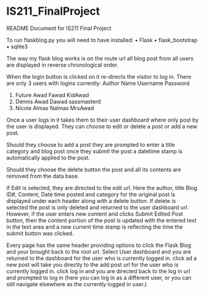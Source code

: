 # IS211_FinalProject

README Document for IS211 Final Project 

To run flaskblog.py you will need to have installed:
•	Flask
•	flask_bootstrap
•	sqlite3

The way my flask blog works is on the route url all blog post from all users are displayed in reverse chronological order. 

When the login button is clicked on it re-directs the visitor to log in. There are only 3 users with logins currently:
		Author Name		Username	Password
1.	Future Awad		Fawad		KidAwad
2.	Dennis Awad		Dawad		sassmasterd
3.	Nicole Almas		Nalmas		MrsAwad

Once a user logs in it takes them to their user dashboard where only post by the user is displayed. They can choose to edit or delete a post or add a new post. 

Should they choose to add a post they are prompted to enter a title category and blog post once they submit the post a datetime stamp is automatically applied to the post.

Should they choose the delete button the post and all its contents are removed from the data base.

If Edit is selected, they are directed to the edit url. Here the author, title Blog ID#, Content, Date time posted and category for the original post is displayed under each header along with a delete button. If delete is selected the post is only deleted and returned to the user dashboard url. However, if the user enters new content and clicks Submit Edited Post button, then the content portion of the post is updated with the entered text in the text area and a new current time stamp is reflecting the time the submit button was clicked.

Every page has the same header providing options to click the Flask Blog and your brought back to the root url. Select User dashboard and you are returned to the dashboard for the user who is currently logged in. click ad a new post will take you directly to the add post url for the user who is currently logged in. click log in and you are directed back to the log in url and prompted to log in (here you can log in as a different user, or you can still navigate elsewhere as the currently logged in user.)



